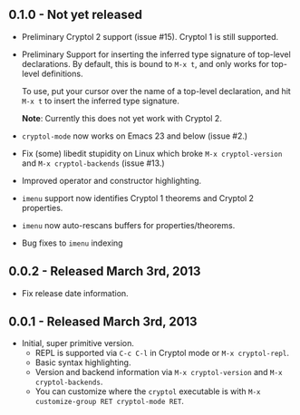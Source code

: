 0.1.0 - Not yet released
------------------------

  * Preliminary Cryptol 2 support (issue #15). Cryptol 1 is still
    supported.
  * Preliminary Support for inserting the inferred type signature of
    top-level declarations. By default, this is bound to `M-x t`, and
    only works for top-level definitions.

    To use, put your cursor over the name of a top-level declaration,
    and hit `M-x t` to insert the inferred type signature.

    **Note**: Currently this does not yet work with Cryptol 2.
  * `cryptol-mode` now works on Emacs 23 and below (issue #2.)
  * Fix (some) libedit stupidity on Linux which broke `M-x
    cryptol-version` and `M-x cryptol-backends` (issue #13.)
  * Improved operator and constructor highlighting.
  * `imenu` support now identifies Cryptol 1 theorems and Cryptol 2 properties.
  * `imenu` now auto-rescans buffers for properties/theorems.
  * Bug fixes to `imenu` indexing

0.0.2 - Released March 3rd, 2013
--------------------------------

  * Fix release date information.

0.0.1 - Released March 3rd, 2013
--------------------------------

  * Initial, super primitive version.
    - REPL is supported via `C-c C-l` in Cryptol mode or `M-x cryptol-repl`.
	- Basic syntax highlighting.
    - Version and backend information via `M-x cryptol-version` and
      `M-x cryptol-backends`.
    - You can customize where the `cryptol` executable is with `M-x
      customize-group RET cryptol-mode RET`.

